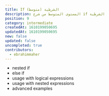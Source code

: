```yaml
---
title: If الشرطية (متوسط)
description: المستوى المتوسط من شرح if الشرطية
position: 9
category: intermediate
createdAt: 1610199050695
updatedAt: 1610199050695
new: false
updated: false
uncompleted: true
contributors:
  - ebrahimmaher
---
```



- nested if
- else if
- usage with logical expressions
- usage with nested expressions
- advanced examples
